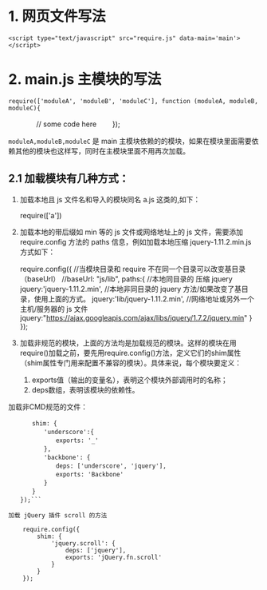 # 1. 网页文件写法

    <script type="text/javascript" src="require.js" data-main='main'></script>


# 2. main.js 主模块的写法

    require(['moduleA', 'moduleB', 'moduleC'], function (moduleA, moduleB, moduleC){
　　　　// some code here
　　});

`moduleA,moduleB,moduleC` 是 main 主模块依赖的的模块，如果在模块里面需要依赖其他的模块也这样写，同时在主模块里面不用再次加载。


## 2.1 加载模块有几种方式：
1. 加载本地且 js 文件名和导入的模块同名 a.js 这类的,如下：

    require(['a'])

2. 加载本地的带后缀如 min 等的 js 文件或网络地址上的 js 文件，需要添加 require.config 方法的 paths 信息，例如加载本地压缩 jquery-1.11.2.min.js 方式如下：

    require.config({
        //当模块目录和 require 不在同一个目录可以改变基目录（baseUrl）
        //baseUrl: "js/lib",
        paths:{
            //本地同目录的 压缩 jquery
            jquery:'jquery-1.11.2.min',
            //本地非同目录的 jquery 方法/如果改变了基目录，使用上面的方式。
            jquery:'lib/jquery-1.11.2.min',
            //网络地址或另外一个主机/服务器的 js 文件
            jquery:"https://ajax.googleapis.com/ajax/libs/jquery/1.7.2/jquery.min"
        }
    });

3. 加载非规范的模块，上面的方法均是加载规范的模块。这样的模块在用require()加载之前，要先用require.config()方法，定义它们的shim属性（shim属性专门用来配置不兼容的模块）。具体来说，每个模块要定义：
    1. exports值（输出的变量名），表明这个模块外部调用时的名称；
    2. deps数组，表明该模块的依赖性。

加载非CMD规范的文件：

```require.config({
　　　　shim: {
　　　　　　'underscore':{
　　　　　　　　exports: '_'
　　　　　　},
　　　　　　'backbone': {
　　　　　　　　deps: ['underscore', 'jquery'],
　　　　　　　　exports: 'Backbone'
　　　　　　}
　　　　}
　　});```

加载 jQuery 插件 scroll 的方法

    require.config({
        shim: {
            'jquery.scroll': {
                deps: ['jquery'],
                exports: 'jQuery.fn.scroll'
            }
        }
    });
